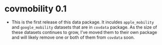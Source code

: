 # covmobility 0.1

- This is the first release of this data package. It inculdes `apple_mobility` and `google_mobility` datasets that are in `covdata` package. As the size of these datasets continues to grow, I've moved them to their own package and will likely remove one or both of them from `covdata` soon.
